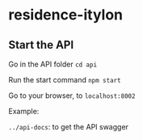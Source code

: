 # residence-itylon

## Start the API

Go in the API folder
`cd api`

Run the start command
`npm start`

Go to your browser, to `localhost:8002`

Example:

`../api-docs`: to get the API swagger